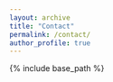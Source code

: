 ```yaml
---
layout: archive
title: "Contact"
permalink: /contact/
author_profile: true
---
```


{% include base_path %}


